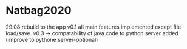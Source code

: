 # Natbag2020
29.08 rebuild to the app v0.1
all main features implemented except file load/save.
v0.3 -> compatability of java code to python server added (improve to pythone server-optional)
